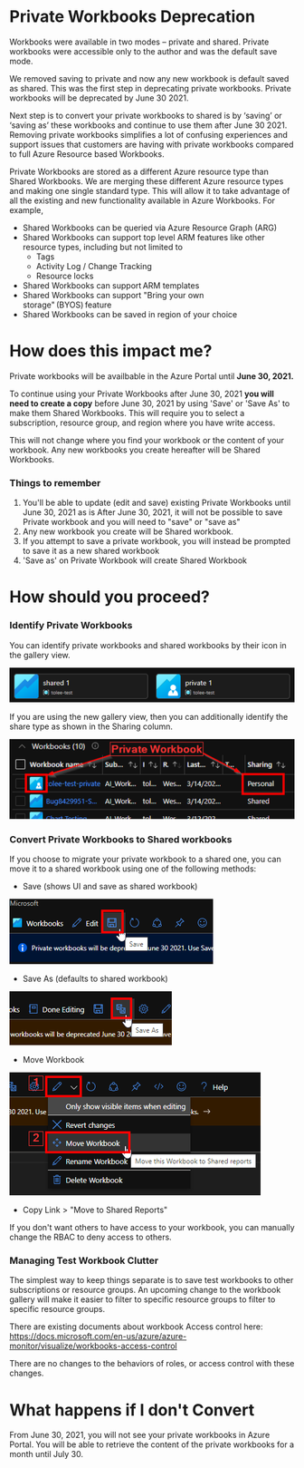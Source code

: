 # Private Workbooks Deprecation
Workbooks were available in two modes – private and shared. Private workbooks were accessible only to the author and was the default save mode.  

We removed saving to private and now any new workbook is default saved as shared. This was the first step in deprecating private workbooks. Private workbooks will be deprecated by June 30 2021. 

Next step is to convert your private workbooks to shared is by ‘saving’ or ‘saving as’ these workbooks and continue to use them after June 30 2021. Removing private workbooks simplifies a lot of confusing experiences and support issues that customers are having with private workbooks compared to full Azure Resource based Workbooks. 

Private Workbooks are stored as a different Azure resource type than Shared Workbooks. We are merging these different Azure resource types and making one single standard type. This will allow it to take advantage of all the existing and new functionality available in Azure Workbooks. For example,  

* Shared Workbooks can be queried via Azure Resource Graph (ARG) 
* Shared Workbooks can support top level ARM features like other resource types, including but not limited to 
    * Tags 
    * Activity Log / Change Tracking 
    * Resource locks 
* Shared Workbooks can support ARM templates  
* Shared Workbooks can support "Bring your own storage" (BYOS) feature 
* Shared Workbooks can be saved in region of your choice 

# How does this impact me?
Private workbooks will be availbable in the Azure Portal until **June 30, 2021.**

To continue using your Private Workbooks after June 30, 2021 **you will need to create a copy** before June 30, 2021 by using 'Save' or 'Save As' to make them Shared Workbooks. This will require you to select a subscription, resource group, and region where you have write access. 

This will not change where you find your workbook or the content of your workbook. Any new workbooks you create hereafter will be Shared Workbooks.   

### Things to remember  
1. You'll be able to update (edit and save) existing Private Workbooks until June 30, 2021 as is After June 30, 2021, it will not be possible to save Private workbook and you will need to "save" or "save as"
2. Any new workbook you create will be Shared workbook.   
3. If you attempt to save a private workbook, you will instead be prompted to save it as a new shared workbook
4. 'Save as' on Private Workbook will create Shared Workbook 

# How should you proceed?
### Identify Private Workbooks

You can identify private workbooks and shared workbooks by their icon in the gallery view.

![Private vs Shared Workbook](../Images/PrivateWbDeprecation_sharedVsPrivateIcon.png)

If you are using the new gallery view, then you can additionally identify the share type as shown in the Sharing column.

![New Gallery UI Private vs Shared](../Images/PrivateWbDeprecation_NewGallery_Identify.png)

### Convert Private Workbooks to Shared workbooks
If you choose to migrate your private workbook to a shared one, you can move it to a shared workbook using one of the following methods:
- Save (shows UI and save as shared workbook)

![save](../Images/PrivateWbDeprecation_Save.png)

- Save As (defaults to shared workbook)

![save as](../Images/PrivateWbDeprecation_SaveAs.png)

- Move Workbook

![move](../Images/PrivateWbDeprecation_Move.png)

- Copy Link > "Move to Shared Reports"

If you don't want others to have access to your workbook, you can manually change the RBAC to deny access to others.

### Managing Test Workbook Clutter
The simplest way to keep things separate is to save test workbooks to other subscriptions or resource groups. An upcoming change to the workbook gallery will make it easier to filter to specific resource groups to filter to specific resource groups.

There are existing documents about workbook Access control here:
https://docs.microsoft.com/en-us/azure/azure-monitor/visualize/workbooks-access-control

There are no changes to the behaviors of roles, or access control with these changes.

# What happens if I don't Convert
From June 30, 2021, you will not see your private workbooks in Azure Portal. You will be able to retrieve the content of the private workbooks for a month until July 30. 